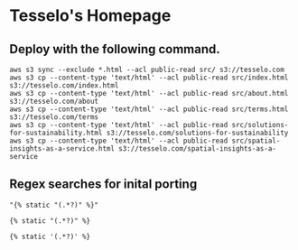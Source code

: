Tesselo's Homepage
==================

Deploy with the following command.
----------------------------------

```
aws s3 sync --exclude *.html --acl public-read src/ s3://tesselo.com
aws s3 cp --content-type 'text/html' --acl public-read src/index.html s3://tesselo.com/index.html
aws s3 cp --content-type 'text/html' --acl public-read src/about.html s3://tesselo.com/about
aws s3 cp --content-type 'text/html' --acl public-read src/terms.html s3://tesselo.com/terms
aws s3 cp --content-type 'text/html' --acl public-read src/solutions-for-sustainability.html s3://tesselo.com/solutions-for-sustainability
aws s3 cp --content-type 'text/html' --acl public-read src/spatial-insights-as-a-service.html s3://tesselo.com/spatial-insights-as-a-service
```

Regex searches for inital porting
---------------------------------

```
"{% static "(.*?)" %}"

{% static "(.*?)" %}

{% static '(.*?)' %}
```
